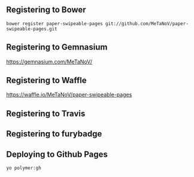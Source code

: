## Registering to Bower

`bower register paper-swipeable-pages git://github.com/MeTaNoV/paper-swipeable-pages.git`

## Registering to Gemnasium

https://gemnasium.com/MeTaNoV/

## Registering to Waffle

https://waffle.io/MeTaNoV/paper-swipeable-pages

## Registering to Travis

## Registering to furybadge

## Deploying to Github Pages

`yo polymer:gh`
